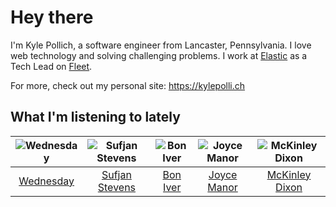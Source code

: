# Hey there


I'm Kyle Pollich, a software engineer from Lancaster, Pennsylvania. I love web technology and solving challenging problems.
I work at [Elastic](https://www.elastic.co/) as a Tech Lead on [Fleet](https://www.elastic.co/guide/en/fleet/current/fleet-overview.html).

For more, check out my personal site: https://kylepolli.ch

## What I'm listening to lately

<!-- begin artists -->
  |![Wednesday](https://i.scdn.co/image/ab6761610000f1786be7d750f449d0e04196e179)|![Sufjan Stevens](https://i.scdn.co/image/ab6761610000f178b80dd6b23c5c04d62d9aa0c6)|![Bon Iver](https://i.scdn.co/image/ab6761610000f17867be065df01f37a3880216be)|![Joyce Manor](https://i.scdn.co/image/ab6761610000f178b3f2a370b7c0ab22e199217c)|![McKinley Dixon](https://i.scdn.co/image/ab6761610000f178e4a9b5dab09a056e59997b47)|
  |:---:|:---:|:---:|:---:|:---:|
  |[Wednesday](https://open.spotify.com/artist/4j7DrazfBZLLD0OrVoAtEe)|[Sufjan Stevens](https://open.spotify.com/artist/4MXUO7sVCaFgFjoTI5ox5c)|[Bon Iver](https://open.spotify.com/artist/4LEiUm1SRbFMgfqnQTwUbQ)|[Joyce Manor](https://open.spotify.com/artist/7qbvNcfTfckhCNM8NiR8nN)|[McKinley Dixon](https://open.spotify.com/artist/5trjmXbxVZ8E68aVhj8Nko)|
<!-- end artists -->
